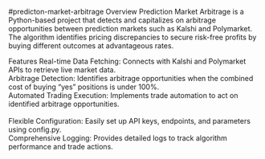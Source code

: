 #predicton-market-arbitrage
Overview
Prediction Market Arbitrage is a Python-based project that detects and capitalizes on arbitrage opportunities between prediction markets such as Kalshi and Polymarket. The algorithm identifies pricing discrepancies to secure risk-free profits by buying different outcomes at advantageous rates.

Features
Real-time Data Fetching: Connects with Kalshi and Polymarket APIs to retrieve live market data.<br/> 
Arbitrage Detection: Identifies arbitrage opportunities when the combined cost of buying “yes” positions is under 100%.<br/> 
Automated Trading Execution: Implements trade automation to act on identified arbitrage opportunities.<br/>  
Flexible Configuration: Easily set up API keys, endpoints, and parameters using config.py.<br/> 
Comprehensive Logging: Provides detailed logs to track algorithm performance and trade actions.<br/>  

